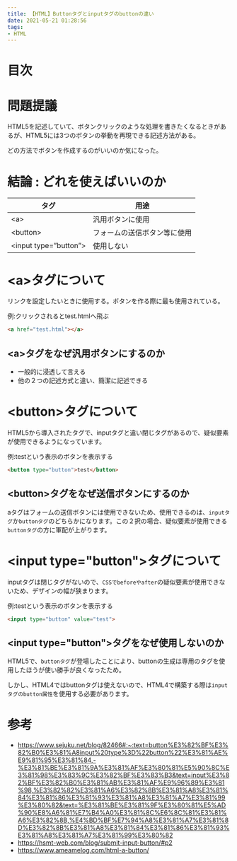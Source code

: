 ```yaml
---
title: 【HTML】Buttonタグとinputタグのbuttonの違い
date: 2021-05-21 01:28:56
tags:
- HTML
---
```

# 目次
<!-- toc -->
<!-- more -->

# 問題提議
HTML5を記述していて、ボタンクリックのような処理を書きたくなるときがあるが、HTML5には3つのボタンの挙動を再現できる記述方法がある。

どの方法でボタンを作成するのがいいのか気になった。

# 結論 : どれを使えばいいのか
| タグ                    | 用途             | 
|-----------------------|----------------| 
| \<a\>                   | 汎用ボタンに使用       | 
| \<button\>              | フォームの送信ボタン等に使用 | 
| \<input type=”button”\> | 使用しない          | 

# \<a\>タグについて
リンクを設定したいときに使用する。ボタンを作る際に最も使用されている。

例:クリックされるとtest.htmlへ飛ぶ
```html
<a href="test.html"></a>
```

## \<a\>タグをなぜ汎用ボタンにするのか
- 一般的に浸透して言える
- 他の２つの記述方式と違い、簡潔に記述できる

# \<button\>タグについて
HTML5から導入されたタグで、inputタグと違い閉じタグがあるので、疑似要素が使用できるようになっています。

例:testという表示のボタンを表示する
```html
<button type="button">test</button>
```

## \<button\>タグをなぜ送信ボタンにするのか
aタグはフォームの送信ボタンには使用できないため、使用できるのは、`inputタグ`か`buttonタグ`のどちらかになります。この２択の場合、疑似要素が使用できる`buttonタグ`の方に軍配が上がります。

# \<input type="button"\>タグについて
inputタグは閉じタグがないので、`CSSでbeforeやafter`の疑似要素が使用できないため、デザインの幅が狭まります。

例:testという表示のボタンを表示する
```html
<input type="button" value="test">
```

## \<input type="button"\>タグをなぜ使用しないのか
HTML5で、`buttonタグ`が登場したことにより、buttonの生成は専用のタグを使用したほうが使い勝手が良くなったため。

しかし、HTML4ではbuttonタグは使えないので、HTML4で構築する際は`inputタグのbutton属性`を使用する必要があります。

# 参考
- https://www.sejuku.net/blog/82466#:~:text=button%E3%82%BF%E3%82%B0%E3%81%A8input%20type%3D%22button%22%E3%81%AE%E9%81%95%E3%81%84,-%E3%81%BE%E3%81%9A%E3%81%AF%E3%80%81%E5%90%8C%E3%81%98%E3%83%9C%E3%82%BF%E3%83%B3&text=input%E3%82%BF%E3%82%B0%E3%81%AB%E3%81%AF%E9%96%89%E3%81%98,%E3%82%82%E3%81%A6%E3%82%8B%E3%81%A8%E3%81%84%E3%81%86%E3%81%93%E3%81%A8%E3%81%A7%E3%81%99%E3%80%82&text=%E3%81%BE%E3%81%9F%E3%80%81%E5%AD%90%E8%A6%81%E7%B4%A0%E3%81%8C%E6%8C%81%E3%81%A6%E3%82%8B,%E4%BD%BF%E7%94%A8%E3%81%A7%E3%81%8D%E3%82%8B%E3%81%A8%E3%81%84%E3%81%86%E3%81%93%E3%81%A8%E3%81%A7%E3%81%99%E3%80%82
- https://hsmt-web.com/blog/submit-input-button/#p2
- https://www.ameamelog.com/html-a-button/
